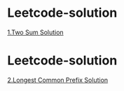 # Leetcode-solution




<a href="https://leetcode.com/problems/two-sum/"> 1.Two Sum <a>   <a href="https://github.com/CIANPINGPENG/Leetcode-solution/blob/main/Python/1.%20Two%20Sum.py"> Solution <a>  

  # Leetcode-solution




<a href="[https://leetcode.com/problems/longest-common-prefix/submissions/]"> 2.Longest Common Prefix <a>   <a href="[https://github.com/CIANPINGPENG/Leetcode-solution/blob/main/Python/2.%20Longest%20Common%20Prefix]"> Solution <a>  
